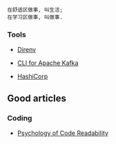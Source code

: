 
```
在舒适区做事, 叫生活;
在学习区做事, 叫做事.
```

### Tools

* [Direnv](https://github.com/direnv/direnv)
* [CLI for Apache Kafka](https://github.com/birdayz/kaf)

* [HashiCorp](https://github.com/hashicorp)

## Good articles

### Coding

* [Psychology of Code Readability](https://medium.com/@egonelbre/psychology-of-code-readability-d23b1ff1258a)
